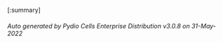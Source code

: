 






[:summary]

###### Auto generated by Pydio Cells Enterprise Distribution v3.0.8 on 31-May-2022
